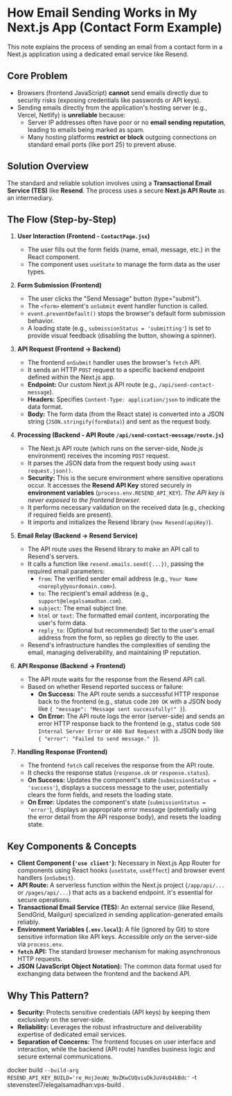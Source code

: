 # How Email Sending Works in My Next.js App (Contact Form Example)

This note explains the process of sending an email from a contact form in a Next.js application using a dedicated email service like Resend.

## Core Problem

-   Browsers (frontend JavaScript) **cannot** send emails directly due to security risks (exposing credentials like passwords or API keys).
-   Sending emails directly from the application's hosting server (e.g., Vercel, Netlify) is **unreliable** because:
    -   Server IP addresses often have poor or no **email sending reputation**, leading to emails being marked as spam.
    -   Many hosting platforms **restrict or block** outgoing connections on standard email ports (like port 25) to prevent abuse.

## Solution Overview

The standard and reliable solution involves using a **Transactional Email Service (TES)** like **Resend**. The process uses a secure **Next.js API Route** as an intermediary.

## The Flow (Step-by-Step)

1.  **User Interaction (Frontend - `ContactPage.jsx`)**
    *   The user fills out the form fields (name, email, message, etc.) in the React component.
    *   The component uses `useState` to manage the form data as the user types.

2.  **Form Submission (Frontend)**
    *   The user clicks the "Send Message" button (type="submit").
    *   The `<form>` element's `onSubmit` event handler function is called.
    *   `event.preventDefault()` stops the browser's default form submission behavior.
    *   A loading state (e.g., `submissionStatus = 'submitting'`) is set to provide visual feedback (disabling the button, showing a spinner).

3.  **API Request (Frontend -> Backend)**
    *   The frontend `onSubmit` handler uses the browser's `fetch` API.
    *   It sends an HTTP `POST` request to a specific backend endpoint defined within the Next.js app.
    *   **Endpoint:** Our custom Next.js API route (e.g., `/api/send-contact-message`).
    *   **Headers:** Specifies `Content-Type: application/json` to indicate the data format.
    *   **Body:** The form data (from the React state) is converted into a JSON string (`JSON.stringify(formData)`) and sent as the request body.

4.  **Processing (Backend - API Route `/api/send-contact-message/route.js`)**
    *   The Next.js API route (which runs on the server-side, Node.js environment) receives the incoming `POST` request.
    *   It parses the JSON data from the request body using `await request.json()`.
    *   **Security:** This is the secure environment where sensitive operations occur. It accesses the **Resend API Key** stored securely in **environment variables** (`process.env.RESEND_API_KEY`). *The API key is never exposed to the frontend browser.*
    *   It performs necessary validation on the received data (e.g., checking if required fields are present).
    *   It imports and initializes the Resend library (`new Resend(apiKey)`).

5.  **Email Relay (Backend -> Resend Service)**
    *   The API route uses the Resend library to make an API call to Resend's servers.
    *   It calls a function like `resend.emails.send({...})`, passing the required email parameters:
        *   `from`: The verified sender email address (e.g., `Your Name <noreply@yourdomain.com>`).
        *   `to`: The recipient's email address (e.g., `support@elegalsamadhan.com`).
        *   `subject`: The email subject line.
        *   `html` or `text`: The formatted email content, incorporating the user's form data.
        *   `reply_to`: (Optional but recommended) Set to the user's email address from the form, so replies go directly to the user.
    *   Resend's infrastructure handles the complexities of sending the email, managing deliverability, and maintaining IP reputation.

6.  **API Response (Backend -> Frontend)**
    *   The API route waits for the response from the Resend API call.
    *   Based on whether Resend reported success or failure:
        *   **On Success:** The API route sends a successful HTTP response back to the frontend (e.g., status code `200 OK` with a JSON body like `{ "message": "Message sent successfully!" }`).
        *   **On Error:** The API route logs the error (server-side) and sends an error HTTP response back to the frontend (e.g., status code `500 Internal Server Error` or `400 Bad Request` with a JSON body like `{ "error": "Failed to send message." }`).

7.  **Handling Response (Frontend)**
    *   The frontend `fetch` call receives the response from the API route.
    *   It checks the response status (`response.ok` or `response.status`).
    *   **On Success:** Updates the component's state (`submissionStatus = 'success'`), displays a success message to the user, potentially clears the form fields, and resets the loading state.
    *   **On Error:** Updates the component's state (`submissionStatus = 'error'`), displays an appropriate error message (potentially using the error detail from the API response body), and resets the loading state.

## Key Components & Concepts

*   **Client Component (`'use client'`):** Necessary in Next.js App Router for components using React hooks (`useState`, `useEffect`) and browser event handlers (`onSubmit`).
*   **API Route:** A serverless function within the Next.js project (`/app/api/...` or `/pages/api/...`) that acts as a backend endpoint. It's essential for secure operations.
*   **Transactional Email Service (TES):** An external service (like Resend, SendGrid, Mailgun) specialized in sending application-generated emails reliably.
*   **Environment Variables (`.env.local`):** A file (ignored by Git) to store sensitive information like API keys. Accessible *only* on the server-side via `process.env`.
*   **`fetch` API:** The standard browser mechanism for making asynchronous HTTP requests.
*   **JSON (JavaScript Object Notation):** The common data format used for exchanging data between the frontend and the backend API.

## Why This Pattern?

*   **Security:** Protects sensitive credentials (API keys) by keeping them exclusively on the server-side.
*   **Reliability:** Leverages the robust infrastructure and deliverability expertise of dedicated email services.
*   **Separation of Concerns:** The frontend focuses on user interface and interaction, while the backend (API route) handles business logic and secure external communications.







docker build `
  --build-arg RESEND_API_KEY_BUILD='re_HojJeuWz_NvZKwCUQviuDkJuV4sQ4kBdc' `
  -t stevensteel7/elegalsamadhan:vps-build .









